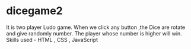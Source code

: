 # dicegame2
It is two player Ludo game. When we click any button ,the Dice are rotate and give randomly number. The player whose number is higher will win. Skills used - HTML , CSS , JavaScript
